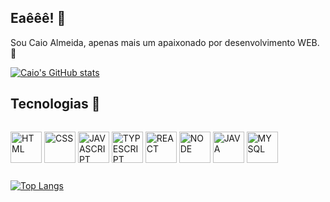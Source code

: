 ## Eaêêê! 🦕

Sou Caio Almeida, apenas mais um apaixonado por desenvolvimento WEB. 🐣 

[![Caio's GitHub stats](https://github-readme-stats.vercel.app/api?username=CaioAReis&show_icons=true&theme=cobalt)](https://github.com/CaioAReis)

## Tecnologias 🦖

<div style="display: flex; justify_content: space_around">

<img 
    align="center" 
    alt="HTML" 
    height="50" 
    src="https://cdn.jsdelivr.net/gh/devicons/devicon/icons/html5/html5-original.svg"
/>
<img 
    align="center" 
    alt="CSS" 
    height="50" 
    src="https://cdn.jsdelivr.net/gh/devicons/devicon/icons/css3/css3-original.svg" 
/>
<img 
    align="center" 
    alt="JAVASCRIPT" 
    height="50" 
    src="https://cdn.jsdelivr.net/gh/devicons/devicon/icons/javascript/javascript-plain.svg" 
/>
<img 
    align="center" 
    alt="TYPESCRIPT" 
    height="50" 
    src="https://cdn.jsdelivr.net/gh/devicons/devicon/icons/typescript/typescript-plain.svg" 
/>
<img 
    align="center" 
    alt="REACT" 
    height="50" 
    src="https://cdn.jsdelivr.net/gh/devicons/devicon/icons/react/react-original.svg" 
/>
<img 
    align="center" 
    alt="NODE"
    height="50" 
    src="https://cdn.jsdelivr.net/gh/devicons/devicon/icons/nodejs/nodejs-original.svg" 
/>
<img 
    align="center" 
    alt="JAVA"
    height="50" 
    src="https://cdn.jsdelivr.net/gh/devicons/devicon/icons/java/java-original.svg" 
/>
<img 
    align="center" 
    alt="MYSQL"
    height="50" 
    src="https://cdn.jsdelivr.net/gh/devicons/devicon/icons/mysql/mysql-original.svg" 
/>
</div>

[![Top Langs](https://github-readme-stats.vercel.app/api/top-langs/?username=CaioAReis&layout=compact&theme=cobalt)](https://github.com/CaioAReis)
